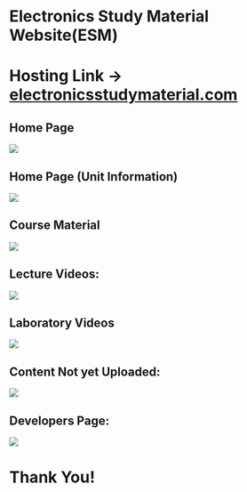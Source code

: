    # Electronics Study Material Website(ESM)

# Hosting Link -> [electronicsstudymaterial.com](https://electronicsstudymaterial.herokuapp.com/)

## Home Page 

![](Project_Screenshots/homepage.jpg) 

## Home Page (Unit Information)

![](Project_Screenshots/homepageunits.jpg) 

## Course Material 

![](Project_Screenshots/coursematerial.jpg) 

## Lecture Videos:

![](Project_Screenshots/Lecture_Videos.jpg) 

## Laboratory Videos

![](Project_Screenshots/laboratory_videos.jpg) 

## Content Not yet Uploaded: 

![](Project_Screenshots/content_yet_to_be_uploaded.jpg) 

## Developers Page:

![](Project_Screenshots/developers.jpg) 

# Thank You!

